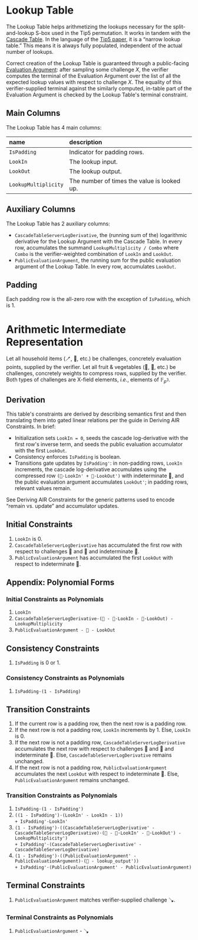 # Lookup Table

The Lookup Table helps arithmetizing the lookups necessary for the split-and-lookup S-box used in the Tip5 permutation.
It works in tandem with the [Cascade Table](cascade-table.md).
In the language of the [Tip5 paper](https://eprint.iacr.org/2023/107.pdf), it is a “narrow lookup table.”
This means it is always fully populated, independent of the actual number of lookups.

Correct creation of the Lookup Table is guaranteed through a public-facing [Evaluation Argument](evaluation-argument.md):
after sampling some challenge $X$, the verifier computes the terminal of the Evaluation Argument over the list of all the expected lookup values with respect to challenge $X$.
The equality of this verifier-supplied terminal against the similarly computed, in-table part of the Evaluation Argument is checked by the Lookup Table's terminal constraint.

## Main Columns

The Lookup Table has 4 main columns:

| name                 | description                                 |
|:---------------------|:--------------------------------------------|
| `IsPadding`          | Indicator for padding rows.                 |
| `LookIn`             | The lookup input.                           |
| `LookOut`            | The lookup output.                          |
| `LookupMultiplicity` | The number of times the value is looked up. |

## Auxiliary Columns

The Lookup Table has 2 auxiliary columns:

- `CascadeTableServerLogDerivative`, the (running sum of the) logarithmic derivative for the Lookup Argument with the Cascade Table.
    In every row, accumulates the summand `LookupMultiplicity / Combo` where `Combo` is the verifier-weighted combination of `LookIn` and `LookOut`.
- `PublicEvaluationArgument`, the running sum for the public evaluation argument of the Lookup Table.
    In every row, accumulates `LookOut`.

## Padding

Each padding row is the all-zero row with the exception of `IsPadding`, which is 1.

# Arithmetic Intermediate Representation

Let all household items (🪥, 🛁, etc.) be challenges, concretely evaluation points, supplied by the verifier.
Let all fruit & vegetables (🥝, 🥥, etc.) be challenges, concretely weights to compress rows, supplied by the verifier.
Both types of challenges are X-field elements, _i.e._, elements of $\mathbb{F}_{p^3}$.

## Derivation

This table's constraints are derived by describing semantics first and then translating them into gated linear relations per the guide in Deriving AIR Constraints. In brief:

- Initialization sets `LookIn = 0`, seeds the cascade log-derivative with the first row's inverse term, and seeds the public evaluation accumulator with the first `LookOut`.
- Consistency enforces `IsPadding` is boolean.
- Transitions gate updates by `IsPadding'`: in non-padding rows, `LookIn` increments, the cascade log-derivative accumulates using the compressed row `(🍒·LookIn' + 🍓·LookOut')` with indeterminate 🧺, and the public evaluation argument accumulates `LookOut'`; in padding rows, relevant values remain.

See Deriving AIR Constraints for the generic patterns used to encode “remain vs. update” and accumulator updates.

## Initial Constraints

1. `LookIn` is 0.
1. `CascadeTableServerLogDerivative` has accumulated the first row with respect to challenges 🍒 and 🍓 and indeterminate 🧺.
1. `PublicEvaluationArgument` has accumulated the first `LookOut` with respect to indeterminate 🧹.

## Appendix: Polynomial Forms

### Initial Constraints as Polynomials

1. `LookIn`
1. `CascadeTableServerLogDerivative·(🧺 - 🍒·LookIn - 🍓·LookOut) - LookupMultiplicity`
1. `PublicEvaluationArgument - 🧹 - LookOut`

## Consistency Constraints

1. `IsPadding` is 0 or 1.

### Consistency Constraints as Polynomials

1. `IsPadding·(1 - IsPadding)`

## Transition Constraints

1. If the current row is a padding row, then the next row is a padding row.
1. If the next row is not a padding row, `LookIn` increments by 1.
    Else, `LookIn` is 0.
1. If the next row is not a padding row, `CascadeTableServerLogDerivative` accumulates the next row with respect to challenges 🍒 and 🍓 and indeterminate 🧺.
    Else, `CascadeTableServerLogDerivative` remains unchanged.
1. If the next row is not a padding row, `PublicEvaluationArgument` accumulates the next `LookOut` with respect to indeterminate 🧹.
    Else, `PublicEvaluationArgument` remains unchanged.

### Transition Constraints as Polynomials

1. `IsPadding·(1 - IsPadding')`
1. `((1 - IsPadding')·(LookIn' - LookIn - 1))`<br />
    `+ IsPadding'·LookIn'`
1. `(1 - IsPadding')·((CascadeTableServerLogDerivative' - CascadeTableServerLogDerivative)·(🧺 - 🍒·LookIn' - 🍓·LookOut') - LookupMultiplicity')`<br />
    `+ IsPadding'·(CascadeTableServerLogDerivative' - CascadeTableServerLogDerivative)`
1. `(1 - IsPadding')·((PublicEvaluationArgument' - PublicEvaluationArgument)·(🧹 - lookup_output'))`<br />
    `+ IsPadding'·(PublicEvaluationArgument' - PublicEvaluationArgument)`

## Terminal Constraints

1. `PublicEvaluationArgument` matches verifier-supplied challenge 🪠.

### Terminal Constraints as Polynomials

1. `PublicEvaluationArgument` - 🪠
